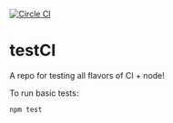[![Circle CI](https://circleci.com/gh/brycereynolds/testCI.svg?style=svg)](https://circleci.com/gh/brycereynolds/testCI)

# testCI
A repo for testing all flavors of CI + node!

To run basic tests:

`npm test`
